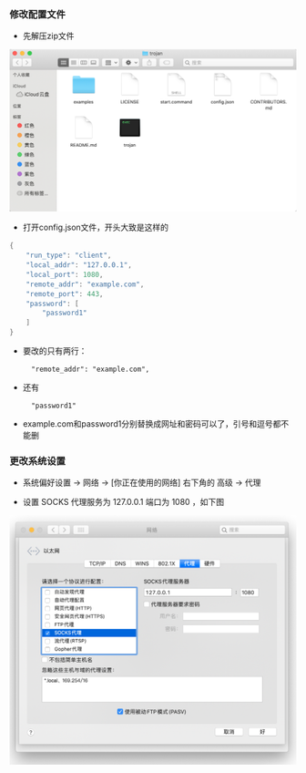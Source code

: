 ### 修改配置文件
- 先解压zip文件  

![avatar](../res/mac-unzip.png)
- 打开config.json文件，开头大致是这样的

```java
{
    "run_type": "client",
    "local_addr": "127.0.0.1",
    "local_port": 1080,
    "remote_addr": "example.com",
    "remote_port": 443,
    "password": [
        "password1"
    ]
}
```
- 要改的只有两行：      
        
        "remote_addr": "example.com",
- 还有        

        "password1"
- example.com和password1分别替换成网址和密码可以了，引号和逗号都不能删        

### 更改系统设置  
- 系统偏好设置 -> 网络 -> [你正在使用的网络] 右下角的 高级 -> 代理


- 设置 SOCKS 代理服务为 127.0.0.1 端口为 1080 ，如下图

![avatar](../res/mac-setting.png)




